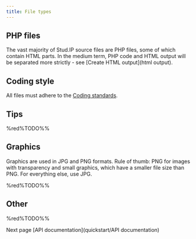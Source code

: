 ```yaml
---
title: File types
---
```


## PHP files

The vast majority of Stud.IP source files are PHP files, some of which contain HTML parts. In the medium term, PHP code and HTML output will be separated more strictly - see [Create HTML output](html output).

## Coding style

All files must adhere to the [Coding standards](CodingStyle).

## Tips

%red%TODO%%

## Graphics

Graphics are used in JPG and PNG formats.  Rule of thumb: PNG for images with transparency and small graphics, which have a smaller file size than PNG. For everything else, use JPG.

%red%TODO%%

## Other
%red%TODO%%


Next page [API documentation](quickstart/API documentation)
